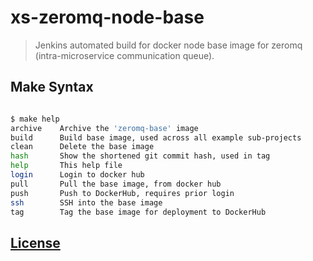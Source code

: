 # xs-zeromq-node-base

> Jenkins automated build for docker node base image for zeromq
(intra-microservice communication queue).

## Make Syntax
```sh

$ make help
archive    Archive the 'zeromq-base' image
build      Build base image, used across all example sub-projects
clean      Delete the base image
hash       Show the shortened git commit hash, used in tag
help       This help file
login      Login to docker hub
pull       Pull the base image, from docker hub
push       Push to DockerHub, requires prior login
ssh        SSH into the base image
tag        Tag the base image for deployment to DockerHub

```

## [License](LICENSE.md)
